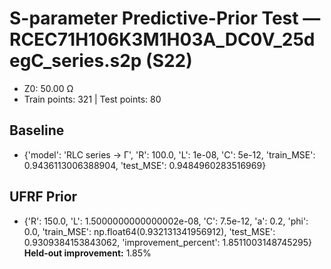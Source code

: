 # S-parameter Predictive-Prior Test — RCEC71H106K3M1H03A_DC0V_25degC_series.s2p (S22)
- Z0: 50.00 Ω
- Train points: 321  |  Test points: 80

## Baseline
- {'model': 'RLC series -> Γ', 'R': 100.0, 'L': 1e-08, 'C': 5e-12, 'train_MSE': 0.9436113006388904, 'test_MSE': 0.9484960283516969}

## UFRF Prior
- {'R': 150.0, 'L': 1.5000000000000002e-08, 'C': 7.5e-12, 'a': 0.2, 'phi': 0.0, 'train_MSE': np.float64(0.932131341956912), 'test_MSE': 0.9309384153843062, 'improvement_percent': 1.8511003148745295}
**Held-out improvement:** 1.85%